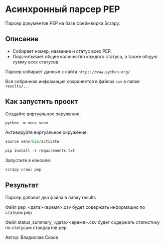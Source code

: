# Асинхронный парсер PEP

Парсер документов PEP на базе фреймворка Scrapy.

## Описание

- Собирает номер, название и статус всех PEP.
- Подсчитывает общее количество каждого статуса, а также общую сумму всех статусов.

Парсер собирает данные с сайта ```https://www.python.org/```

Вся собранная информация сохраняется в файлах ```csv``` в папке ```results/...```

## Как запустить проект


Создайте виртуальное окружение:

```python
python -m venv venv
```

Активируйте виртуальное окружение:

```python
source venv/bin/activate
```

```python
pip install -r requirements.txt
```

Запустите  в консоле:

```python
scrapy crawl pep
```

## Результат


Парсер добавит два файла в папку results

Файл pep_<дата><время>.csv будет содержать информацию по статьям pep

Файл status_summary_<дата><время>.csv будет содержать статистику по статусам стандартов pep

Автор: Владислав Сизов
